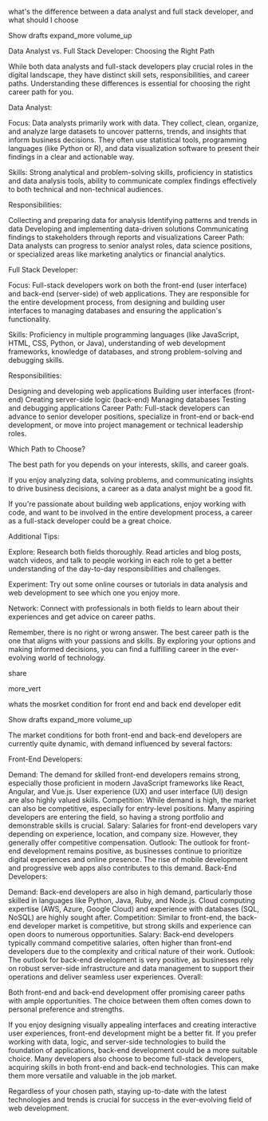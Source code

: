 what's the difference between a data analyst and full stack developer, and what should I choose

Show drafts
expand_more
volume_up

Data Analyst vs. Full Stack Developer: Choosing the Right Path

While both data analysts and full-stack developers play crucial roles in the digital landscape, they have distinct skill sets, responsibilities, and career paths. Understanding these differences is essential for choosing the right career path for you.

Data Analyst:

Focus: Data analysts primarily work with data. They collect, clean, organize, and analyze large datasets to uncover patterns, trends, and insights that inform business decisions. They often use statistical tools, programming languages (like Python or R), and data visualization software to present their findings in a clear and actionable way.

Skills: Strong analytical and problem-solving skills, proficiency in statistics and data analysis tools, ability to communicate complex findings effectively to both technical and non-technical audiences.

Responsibilities:

Collecting and preparing data for analysis
Identifying patterns and trends in data
Developing and implementing data-driven solutions
Communicating findings to stakeholders through reports and visualizations
Career Path: Data analysts can progress to senior analyst roles, data science positions, or specialized areas like marketing analytics or financial analytics.

Full Stack Developer:

Focus: Full-stack developers work on both the front-end (user interface) and back-end (server-side) of web applications. They are responsible for the entire development process, from designing and building user interfaces to managing databases and ensuring the application's functionality.

Skills: Proficiency in multiple programming languages (like JavaScript, HTML, CSS, Python, or Java), understanding of web development frameworks, knowledge of databases, and strong problem-solving and debugging skills.

Responsibilities:

Designing and developing web applications
Building user interfaces (front-end)
Creating server-side logic (back-end)
Managing databases
Testing and debugging applications
Career Path: Full-stack developers can advance to senior developer positions, specialize in front-end or back-end development, or move into project management or technical leadership roles.

Which Path to Choose?

The best path for you depends on your interests, skills, and career goals.

If you enjoy analyzing data, solving problems, and communicating insights to drive business decisions, a career as a data analyst might be a good fit.

If you're passionate about building web applications, enjoy working with code, and want to be involved in the entire development process, a career as a full-stack developer could be a great choice.

Additional Tips:

Explore: Research both fields thoroughly. Read articles and blog posts, watch videos, and talk to people working in each role to get a better understanding of the day-to-day responsibilities and challenges.

Experiment: Try out some online courses or tutorials in data analysis and web development to see which one you enjoy more.

Network: Connect with professionals in both fields to learn about their experiences and get advice on career paths.

Remember, there is no right or wrong answer. The best career path is the one that aligns with your passions and skills. By exploring your options and making informed decisions, you can find a fulfilling career in the ever-evolving world of technology.

share

more_vert

whats the mosrket condition for front end and back end developer
edit

Show drafts
expand_more
volume_up

The market conditions for both front-end and back-end developers are currently quite dynamic, with demand influenced by several factors:

Front-End Developers:

Demand: The demand for skilled front-end developers remains strong, especially those proficient in modern JavaScript frameworks like React, Angular, and Vue.js. User experience (UX) and user interface (UI) design are also highly valued skills.
Competition: While demand is high, the market can also be competitive, especially for entry-level positions. Many aspiring developers are entering the field, so having a strong portfolio and demonstrable skills is crucial.
Salary: Salaries for front-end developers vary depending on experience, location, and company size. However, they generally offer competitive compensation.
Outlook: The outlook for front-end development remains positive, as businesses continue to prioritize digital experiences and online presence. The rise of mobile development and progressive web apps also contributes to this demand.
Back-End Developers:

Demand: Back-end developers are also in high demand, particularly those skilled in languages like Python, Java, Ruby, and Node.js. Cloud computing expertise (AWS, Azure, Google Cloud) and experience with databases (SQL, NoSQL) are highly sought after.
Competition: Similar to front-end, the back-end developer market is competitive, but strong skills and experience can open doors to numerous opportunities.
Salary: Back-end developers typically command competitive salaries, often higher than front-end developers due to the complexity and critical nature of their work.
Outlook: The outlook for back-end development is very positive, as businesses rely on robust server-side infrastructure and data management to support their operations and deliver seamless user experiences.
Overall:

Both front-end and back-end development offer promising career paths with ample opportunities. The choice between them often comes down to personal preference and strengths.

If you enjoy designing visually appealing interfaces and creating interactive user experiences, front-end development might be a better fit.
If you prefer working with data, logic, and server-side technologies to build the foundation of applications, back-end development could be a more suitable choice.
Many developers also choose to become full-stack developers, acquiring skills in both front-end and back-end technologies. This can make them more versatile and valuable in the job market.

Regardless of your chosen path, staying up-to-date with the latest technologies and trends is crucial for success in the ever-evolving field of web development.
